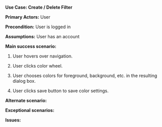 __Use Case: Create / Delete Filter__

__Primary Actors:__ User

__Precondition:__ User is logged in

__Assumptions:__ User has an account

__Main success scenario:__

1. User hovers over navigation.

2. User clicks color wheel.

3. User chooses colors for foreground, background, etc. in the resulting dialog box.

4. User clicks save button to save color settings.

__Alternate scenario:__


__Exceptional scenarios:__



__Issues:__

